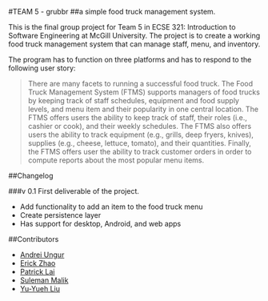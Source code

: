 #TEAM 5 - grubbr
##a simple food truck management system.

This is the final group project for Team 5 in ECSE 321: Introduction to Software Engineering at McGill University. The project is to create a working food truck management system that can manage staff, menu, and inventory.

The program has to function on three platforms and has to respond to the following user story:

>There are many facets to running a successful food truck. The Food Truck Management System (FTMS) supports managers of food trucks by keeping track of staff schedules, equipment and food supply levels, and menu item and their popularity in one central location. The FTMS offers users the ability to keep track of staff, their roles (i.e., cashier or cook), and their weekly schedules. The FTMS also offers users the ability to track equipment (e.g., grills, deep fryers, knives), supplies (e.g., cheese, lettuce, tomato), and their quantities. Finally, the FTMS offers user the ability to track customer orders in order to compute reports about the most popular menu items.


##Changelog

###v 0.1
First deliverable of the project.

- Add functionality to add an item to the food truck menu
- Create persistence layer
- Has support for desktop, Android, and web apps

##Contributors

- [Andrei Ungur](https://github.com/AndreiUngur)
- [Erick Zhao](https://github.com/erickzhao)
- [Patrick Lai](https://github.com/patlai)
- [Suleman Malik](https://github.com/smalik360)
- [Yu-Yueh Liu](https://github.com/UAce)

